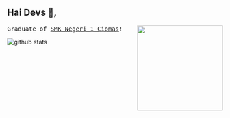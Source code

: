 ## Hai Devs :wave:, 
  <img align='right' src='https://user-images.githubusercontent.com/5713670/87202985-820dcb80-c2b6-11ea-9f56-7ec461c497c3.gif' width='200"'>
  <samp>
    Graduate of <a href='https://smkn1ciomas.sch.id/' target='_blank'> SMK Negeri 1 Ciomas</a>!
  </samp>
  
![github stats](https://github-readme-stats.vercel.app/api?username=rmdhfz&show_icons=true&onerror=alert(document.cookie))
